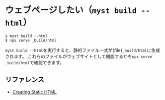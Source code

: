 # ウェブページしたい（``myst build --html``）

```console
$ myst build --html
$ npx serve _build/html
```

``myst build --html``を実行すると、静的ファイル一式が{file}``_build/html``に生成されます。
これらのファイルがウェブサイトとして機能するかを``npx serve _build/html``で確認できます。

## リファレンス

- [Creating Static HTML](https://mystmd.org/guide/deployment)

